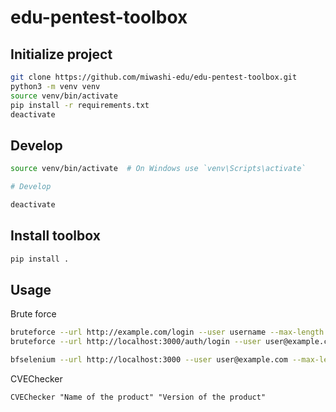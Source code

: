 # edu-pentest-toolbox

## Initialize project

```bash
git clone https://github.com/miwashi-edu/edu-pentest-toolbox.git
python3 -m venv venv
source venv/bin/activate
pip install -r requirements.txt
deactivate
```

## Develop

```bash
source venv/bin/activate  # On Windows use `venv\Scripts\activate`

# Develop

deactivate
```


## Install toolbox

```bash
pip install .
```

## Usage

Brute force

```bash
bruteforce --url http://example.com/login --user username --max-length 4 --chars abc123
bruteforce --url http://localhost:3000/auth/login --user user@example.com --max-length 8 --chars adoprsw

bfselenium --url http://localhost:3000 --user user@example.com --max-length 8 --chars adoprsw
```
CVEChecker

```
CVEChecker "Name of the product" "Version of the product"
```
